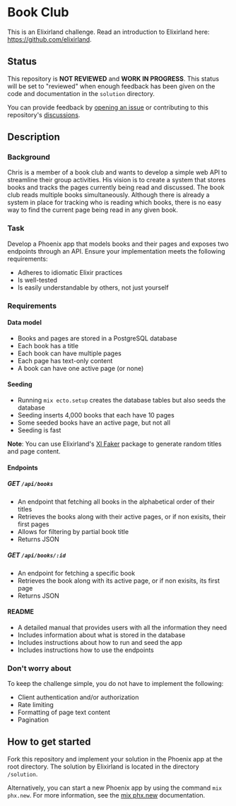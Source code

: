 # Book Club
This is an Elixirland challenge. Read an introduction to Elixirland here: https://github.com/elixirland.

## Status
This repository is **NOT REVIEWED** and **WORK IN PROGRESS**. This status will be set to "reviewed" when enough feedback has been given on the code and documentation in the `solution` directory.

You can provide feedback by [opening an issue](https://github.com/elixirland/xlc-book-club/issues/new) or contributing to this repository's [discussions](https://github.com/elixirland/xlc-book-club/discussions).

## Description
### Background
Chris is a member of a book club and wants to develop a simple web API to streamline their group activities. His vision is to create a system that stores books and tracks the pages currently being read and discussed. The book club reads multiple books simultaneously. Although there is already a system in place for tracking who is reading which books, there is no easy way to find the current page being read in any given book.

### Task
Develop a Phoenix app that models books and their pages and exposes two endpoints through an API. Ensure your implementation meets the following requirements:
  - Adheres to idiomatic Elixir practices
  - Is well-tested
  - Is easily understandable by others, not just yourself

### Requirements
#### Data model
  - Books and pages are stored in a PostgreSQL database
  - Each book has a title
  - Each book can have multiple pages
  - Each page has text-only content
  - A book can have one active page (or none)

#### Seeding
  - Running `mix ecto.setup` creates the database tables but also seeds the database
  - Seeding inserts 4,000 books that each have 10 pages
  - Some seeded books have an active page, but not all
  - Seeding is fast

**Note**: You can use Elixirland's [Xl Faker](https://hex.pm/packages/xl_faker) package to generate random titles and page content.

#### Endpoints
##### GET `/api/books`
  - An endpoint that fetching all books in the alphabetical order of their titles
  - Retrieves the books along with their active pages, or if non exisits, their first pages
  - Allows for filtering by partial book title
  - Returns JSON
    
##### GET `/api/books/:id`
  - An endpoint for fetching a specific book
  - Retrieves the book along with its active page, or if non exisits, its first page
  - Returns JSON

#### README
  - A detailed manual that provides users with all the information they need
  - Includes information about what is stored in the database
  - Includes instructions about how to run and seed the app
  - Includes instructions how to use the endpoints

### Don't worry about
To keep the challenge simple, you do not have to implement the following:

  - Client authentication and/or authorization
  - Rate limiting
  - Formatting of page text content
  - Pagination

## How to get started
Fork this repository and implement your solution in the Phoenix app at the root directory. The solution by Elixirland is located in the directory `/solution`.

Alternatively, you can start a new Phoenix app by using the command `mix phx.new`. For more information, see the [mix phx.new](https://hexdocs.pm/phoenix/Mix.Tasks.Phx.New.html) documentation.
